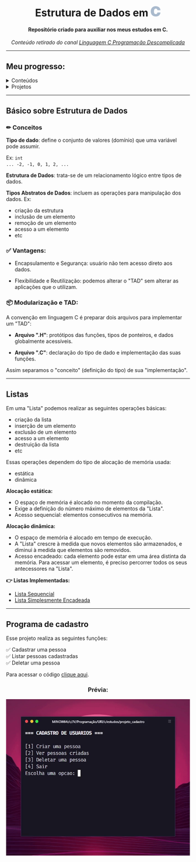 <div align="center">
  <h1>Estrutura de Dados em <img src="https://raw.githubusercontent.com/devicons/devicon/master/icons/c/c-original.svg" height=28/></h1>
  
  #### Repositório criado para auxiliar nos meus estudos em C.
  *Conteúdo retirado do canal [Linguagem C Programação Descomplicada](https://www.youtube.com/channel/UCUc6UwvpQfOLDE7e52-OCMw)*
</div>

<hr>

## Meu progresso:
<details>
  <summary>
    Conteúdos
  </summary>
  
### Básico
- [x] Tipos de dados
- [x] Modularização
- [x] Passagem de valores (por valor e por referência)
- [x] Alocação dinânima de memória

### Tipos Abstratos de Dados (TAD):
- [x] Listas lineares
- [x] Sequencial
- [x] Simplesmente Encadeada
- [ ] Duplamente Encadeada
- [ ] Pilhas
- [ ] Filas
- [ ] Sequencial Circular

### Árvores:
- [ ] Conceitos básicos
- [ ] Implementação de árvores binárias
- [ ] Percurso
- [ ] Matriz esparsa

#### Classificação e pesquisa de dados:
- [ ] Bubble
- [ ] Inserção
- [ ] Seleção
- [ ] Shell
- [ ] Quick
- [ ] Busca linear
- [ ] Pesquisa binária
- [ ] Árvore binária de busca

</details>

<details>
  <summary>
    Projetos
  </summary>

- [Programa de cadastro](#programa-de-cadastro)
</details>

<hr>

## Básico sobre Estrutura de Dados
### ✏ Conceitos
**Tipo de dado**: define o conjunto de valores (domínio) que uma variável pode assumir.

Ex: `int`<br/>
`
... -2, -1, 0, 1, 2, ...
`

**Estrutura de Dados**: trata-se de um relacionamento lógico entre tipos de dados.

**Tipos Abstratos de Dados**: incluem as operações para manipulação dos dados.
Ex:
- criação da estrutura
- inclusão de um elemento
- remoção de um elemento
- acesso a um elemento
- etc

### ✅ Vantagens:
- Encapsulamento e Segurança: usuário não tem acesso direto aos dados.

- Flexibilidade e Reutilização: podemos alterar o "TAD" sem alterar as aplicações que o utilizam.

### 📦 Modularização e TAD:
A convenção em linguagem C é preparar dois arquivos para implementar um "TAD":

- **Arquivo ".H"**: protótipos das funções, tipos de ponteiros, e dados globalmente acessíveis.

- **Arquivo ".C"**: declaração do tipo de dado e implementação das suas funções.

Assim separamos o "conceito" (definição do tipo) de sua "implementação".

<hr>

## Listas
Em uma "Lista" podemos realizar as seguintes operações básicas:
- criação da lista
- inserção de um elemento
- exclusão de um elemento
- acesso a um elemento
- destruição da lista
- etc

Essas operações dependem do tipo de alocação de memória usada:
- estática
- dinâmica

**Alocação estática:**
- O espaço de memória é alocado no momento da compilação.
- Exige a definição do número máximo de elementos da "Lista".
- Acesso sequencial: elementos consecutivos na memória.

**Alocação dinâmica:**
- O espaço de memória é alocado em tempo de execução.
- A "Lista" crescre à medida que novos elementos são armazenados, e diminui à medida que elementos são removidos.
- Acesso encadeado: cada elemento pode estar em uma área distinta da memória. Para acessar um elemento, é preciso percorrer todos os seus antecessores na "Lista".

**👉 Listas Implementadas:**
- [Lista Sequencial](./estrutura_de_dados/ListaSequencial)
- [Lista Simplesmente Encadeada](./estrutura_de_dados/ListaSimpEncad)
<hr>

## Programa de cadastro
Esse projeto realiza as seguintes funções:

:white_check_mark: Cadastrar uma pessoa <br/>
:white_check_mark: Listar pessoas cadastradas<br/>
:white_check_mark: Deletar uma pessoa<br/>

Para acessar o código [clique aqui](./projeto_cadastro/main.c).
<div align="center">
  
  ### Prévia:
  
  <img src="./projeto_cadastro/gif.gif" width=600>
</div>
